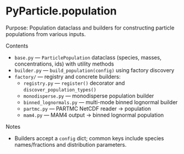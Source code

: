# PyParticle.population

Purpose: Population dataclass and builders for constructing particle populations from various inputs.

Contents

- `base.py` — `ParticlePopulation` dataclass (species, masses, concentrations, ids) with utility methods
- `builder.py` — `build_population(config)` using factory discovery
- `factory/` — registry and concrete builders:
  - `registry.py` — `register()` decorator and `discover_population_types()`
  - `monodisperse.py` — monodisperse population builder
  - `binned_lognormals.py` — multi-mode binned lognormal builder
  - `partmc.py` — PARTMC NetCDF reader -> population
  - `mam4.py` — MAM4 output -> binned lognormal population

Notes

- Builders accept a `config` dict; common keys include species names/fractions and distribution parameters.
